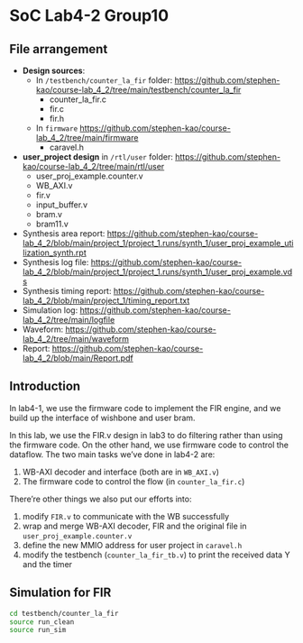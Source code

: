 # SoC Lab4-2 Group10

## File arrangement

* **Design sources**:
  * In `/testbench/counter_la_fir` folder: https://github.com/stephen-kao/course-lab_4_2/tree/main/testbench/counter_la_fir
    * counter_la_fir.c
    * fir.c
    * fir.h
  * In `firmware` https://github.com/stephen-kao/course-lab_4_2/tree/main/firmware
    * caravel.h
* **user_project design** in `/rtl/user` folder: https://github.com/stephen-kao/course-lab_4_2/tree/main/rtl/user
  * user_proj_example.counter.v
  * WB_AXI.v
  * fir.v
  * input_buffer.v
  * bram.v
  * bram11.v
* Synthesis area report: https://github.com/stephen-kao/course-lab_4_2/blob/main/project_1/project_1.runs/synth_1/user_proj_example_utilization_synth.rpt
* Synthesis log file: https://github.com/stephen-kao/course-lab_4_2/blob/main/project_1/project_1.runs/synth_1/user_proj_example.vds
* Synthesis timing report: https://github.com/stephen-kao/course-lab_4_2/blob/main/project_1/timing_report.txt
* Simulation log: https://github.com/stephen-kao/course-lab_4_2/tree/main/logfile
* Waveform: https://github.com/stephen-kao/course-lab_4_2/tree/main/waveform
* Report: https://github.com/stephen-kao/course-lab_4_2/blob/main/Report.pdf

## Introduction
In lab4-1, we use the firmware code to implement the FIR engine, and we build up the interface of wishbone and user bram. 

In this lab, we use the FIR.v design in lab3 to do filtering rather than using the firmware code. On the other hand, we use firmware code to control the dataflow.
The two main tasks we’ve done in lab4-2 are: 
1. WB-AXI decoder and interface (both are in `WB_AXI.v`)
2. The firmware code to control the flow (in `counter_la_fir.c`)

There’re other things we also put our efforts into: 
1. modify `FIR.v` to communicate with the WB successfully
2. wrap and merge WB-AXI decoder, FIR and the original file in `user_proj_example.counter.v`
3. define the new MMIO address for user project in `caravel.h`
4. modify the testbench (`counter_la_fir_tb.v`) to print the received data Y and the timer

## Simulation for FIR
```sh
cd testbench/counter_la_fir
source run_clean
source run_sim
```
